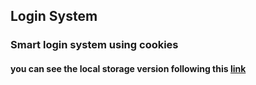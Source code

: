 ## Login System
### Smart login system using cookies
#### you can see the local storage version following this [link](https://github.com/eng-AhmedMahmoud/Login-System--local-storage)

